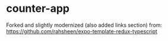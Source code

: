 # counter-app
Forked and slightly modernized (also added links section) from: https://github.com/rahsheen/expo-template-redux-typescript
